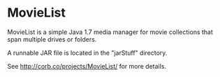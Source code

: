 MovieList
=========

MovieList is a simple Java 1.7 media manager for movie collections that span multiple drives or folders.

A runnable JAR file is located in the "jarStuff" directory.

See http://corb.co/projects/MovieList/ for more details.
